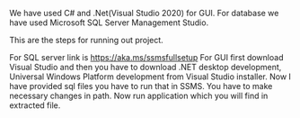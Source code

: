 We have used C# and .Net(Visual Studio 2020) for GUI.
For database we have used Microsoft SQL Server Management Studio.

This are the steps for running out project.

For SQL server link is https://aka.ms/ssmsfullsetup
For GUI first download Visual Studio and then you have to download .NET desktop development, Universal Windows Platform development from Visual Studio installer.
Now I have provided sql files you have to run that in SSMS. You have to make necessary changes in path.
Now run application which you will find in extracted file.
